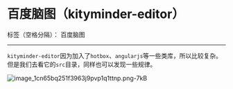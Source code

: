 # 百度脑图（kityminder-editor）

标签（空格分隔）： 百度脑图

---

`kityminder-editor`因为加入了`hotbox`、`angularjs`等一些类库，所以比较复杂。但是我们去看它的`src`目录，同样也可以发现一些规律。

![image_1cn65bq251f3963j9pvp1q1ttnp.png-7kB](http://static.zybuluo.com/Jerry-MEI/8vvyq1re0czxc13nwssg4ji7/image_1cn65bq251f3963j9pvp1q1ttnp.png)






